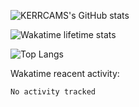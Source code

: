 ![KERRCAMS's GitHub stats](https://github-readme-stats.vercel.app/api?username=KERRCAM&show_icons=true&theme=radical)
<!--!
-->
![Wakatime lifetime stats](https://github-readme-stats.vercel.app/api/wakatime?username=KERRCAM)

![Top Langs](https://github-readme-stats.vercel.app/api/top-langs/?username=KERRCAM&hide=CMake,Makefile)





Wakatime reacent activity:
<!--START_SECTION:waka-->

```txt
No activity tracked
```

<!--END_SECTION:waka-->
